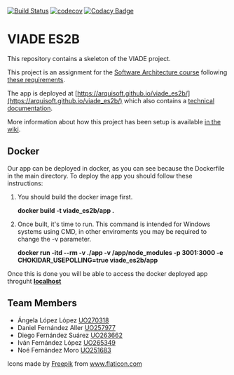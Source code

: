 [![Build Status](https://travis-ci.org/Arquisoft/viade_es2b.svg?branch=master)](https://travis-ci.org/Arquisoft/viade_es2b)
[![codecov](https://codecov.io/gh/Arquisoft/viade_es2b/branch/master/graph/badge.svg)](https://codecov.io/gh/Arquisoft/viade_es2b)
[![Codacy Badge](https://api.codacy.com/project/badge/Grade/a51341bb04f849ed8fec4356591860e7)](https://www.codacy.com/gh/Arquisoft/viade_es2b?utm_source=github.com&amp;utm_medium=referral&amp;utm_content=Arquisoft/viade_es2b&amp;utm_campaign=Badge_Grade)

# VIADE ES2B

This repository contains a skeleton of the VIADE project.

This project is an assignment for the [Software Architecture course](https://arquisoft.github.io/) following [these requirements](https://labra.solid.community/public/SoftwareArchitecture/AssignmentDescription/).

The app is deployed at [https://arquisoft.github.io/viade_es2b/](https://arquisoft.github.io/viade_es2b/) which also contains a [technical documentation](https://arquisoft.github.io/viade_es2b/docs).

More information about how this project has been setup is available [in the wiki](https://github.com/Arquisoft/viade_es2b/wiki).

## Docker
Our app can be deployed in docker, as you can see because the Dockerfile in the main directory. To deploy the app you should follow these instructions:

1.  You should build the docker image first.

    **docker build -t viade_es2b/app .**

2.  Once built, it's time to run. This command is intended for Windows systems using CMD, in other enviroments you may be required to change the -v parameter.

    **docker run -itd --rm -v ./app -v /app/node_modules -p 3001:3000 -e CHOKIDAR_USEPOLLING=true viade_es2b/app**
 
Once this is done you will be able to access the docker deployed app throguht **[localhost](http://localhost:3001/)**

## Team Members
 
-   Ángela López López [UO270318](https://github.com/Ainiall)
-   Daniel Fernández Aller [UO257977](https://github.com/daniferna)
-   Diego Fernández Suárez [UO263662](https://github.com/UO263662)
-   Iván Fernández López [UO265349](https://github.com/uo265349)
-   Noé Fernández Moro [UO251683](https://github.com/UO251683)

Icons made by <a href="https://www.flaticon.com/authors/freepik" title="Freepik">Freepik</a> from <a href="https://www.flaticon.com/" title="Flaticon"> www.flaticon.com</a>
